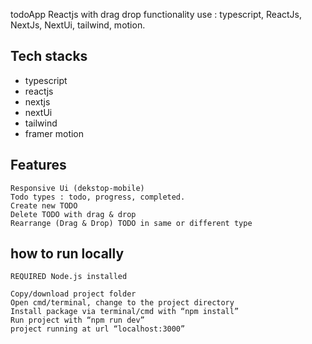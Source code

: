 todoApp Reactjs with drag drop functionality use : typescript, ReactJs, NextJs, NextUi, tailwind, motion.

## Tech stacks

- typescript
- reactjs
- nextjs
- nextUi
- tailwind
- framer motion

## Features

    Responsive Ui (dekstop-mobile)
    Todo types : todo, progress, completed.
    Create new TODO
    Delete TODO with drag & drop
    Rearrange (Drag & Drop) TODO in same or different type

## how to run locally

    REQUIRED Node.js installed

    Copy/download project folder
    Open cmd/terminal, change to the project directory
    Install package via terminal/cmd with “npm install”
    Run project with “npm run dev”
    project running at url “localhost:3000”
